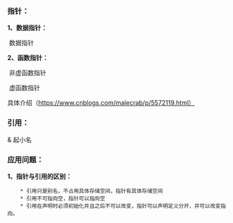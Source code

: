 ### 指针：

**1、数据指针：**

​	 数据指针

**2、函数指针：**

​	 非虚函数指针

​	 虚函数指针

具体介绍（https://www.cnblogs.com/malecrab/p/5572119.html）

### **引用：**

   & 起小名

### **应用问题：**

**1、指针与引用的区别：**

		* 引用只是别名，不占用具体存储空间，指针有具体存储空间
		* 引用不可指向空，指针可以指向空
		* 引用在声明时必须初始化并且之后不可以改变，指针可以声明定义分开，并可以改变指向。